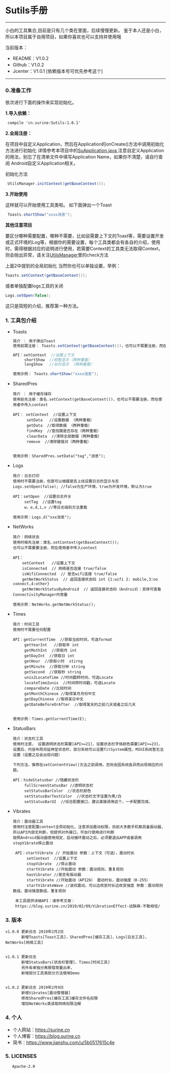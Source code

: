 # Sutils手册

-----------------------------------------------------------------------------------

小白的工具集合,目前是只有几个类在里面，后续慢慢更新。
鉴于本人还是小白，所以本项目属于自用项目，如果你喜欢也可以支持并使用哦

当前版本：
- README：V1.0.2  
- Github：V1.0.2  
- Jcenter：V1.0.1 [依赖版本号可优先参考这个]
-----------------------------------------------------------------------------------

### 0.准备工作

依次进行下面的操作来实现初始化。

**1.导入依赖：**


```xml
 compile 'cn.surine:Sutils:1.0.1'
```

**2.全局注册：**

在项目中自定义Application，然后在Application的onCreate()方法中调用初始化方法进行初始化
详情参考本项目中的[SuApplication.java](https://github.com/Surine/Sutils/blob/master/app/src/main/java/cn/surine/sutilsapp/SuApplication.java),注意自定义Application的用法，别忘了在清单文件中填写Application Name，如果你不清楚，请自行查阅 Android自定义Application相关。


初始化方法
```java
 UtilsManager.initContext(getBaseContext());
```

**3.开始使用**

这样就可以开始使用工具类啦。
如下面弹出一个Toast

```java
 Toasts.shortShow("xxxx消息");
```



**其他注意项目**

要区分哪种需要配置，哪种不需要，比如说需要上下文的Toast等，需要设置开发或正式环境的Log等，根据你的需要设置，每个工具类都会有各自的介绍，使用时，需得根据对应的说明进行使用，若需要Context的工具类无法取得Context，则会抛出异常，请关注[UtilsManager](https://github.com/Surine/Sutils/blob/master/sutils/src/main/java/cn/surine/sutils/UtilsManager.java)里的check方法


上面2中提到的全局初始化
当然你也可以单独设置，举例：

```java
Toasts.setContext(getBaseContext());
```

或者单独配置logs工具的关闭

```java
Logs.setOpen(false);
```

这只是简短的介绍，推荐第一种方法。



### 1. 工具包介绍

- Toasts

  ```java
  简介 ： 用于弹出Toast
  使用前需注册： Toasts.setContext(getBaseContext())，也可以不需要注册，而在使用者中传入context
  
  API：setContext  //设置上下文
       shortShow  //短暂显示（两种重载）
       longShow   //长时显示 （两种重载）
   
  使用示例： Toasts.shortShow("xxxx消息");
  
  ```

  

- SharedPres

  ```
  简介 ： 用于缓存储存
  使用前先注册：类名.setContext(getBaseContext())，也可以不需要注册，而在使用者中传入context
  
  API： setContext  //设置上下文
        setData   //设置数据 （两种重载）
        getData  //取得数据 （两种重载）
        findKey  //查找键是否存在（两种重载）
        clearData  //清除全部数据（两种重载）
        remove  //清除键值对（两种重载）
        
        
  使用示例：SharedPres.setData("tag","消息");
  
  ```


- Logs

  ```
  简介：日志打印
  使用时不需要注册，但是可以根据是否上线设置日志的显示与否
  Logs.setOpen(false); //false为生产环境，true为开发环境，默认为true
  
  API：setOpen  //设置日志开关
       setTag  //设置tag
       w，e,d,i,v //等日志级别方法重载
  
  使用示例：Logs.d("xxx消息");
  ```

- NetWorks

  ```
  简介：网络状态
  使用时候先注册：类名.setContext(getBaseContext());
  也可以不需要要注册，而在使用者中传入context
  
  API：
      setContext   //设置上下文
      isConnected  // 网络是否连接 true/false
      isWifiConnected  // 是否wifi连接 true/false
      getNetWorkStatus  // 返回连接状态码 int {1:wifi 2: mobile,3:no connect,4:other}
      getNetWorkStatusByAndroid  // 返回连接状态码（Android）：具体可查看ConnectivityManager内常量
  
  使用示例：NetWorks.getNetWorkStatus();
  
  ```

- Times
  
  ```
  简介：时间工具
  使用时不需要任何配置
  
  API：getCurrentTime  //获取当前时间，可选format
       getYearInt   //获取年 int
       getMothInt  //获取月 int
       getDayInt  //获取日 int
       getHour  //获取小时  stirng
       getMinute  //获取分钟 string
       getSecond  //获取秒 string
       unix2LocateTime //时间戳转时间，可选Locate
       locateTime2unix  //时间转时间戳，可选Locate
       compareDate //比较时间
       getMonthChinese //取得某月月份中文
       getDayChinese //取得某日中文
       getDateBeforeOrAfter  //取得某天的之前几天或者之后几天
        
       
  使用示例：Times.getCurrentTime(E);     
  ```

- StatusBars

  ```
  简介：状态栏工具
  使用时注意， 设置透明状态栏需要[API>=21]，设置状态栏字体颜色需要[API>=23]，设置后，内容布局将延伸至状态栏，部分系统可以设置fitSystem属性，MIUI系统暂无法设置（设置之后会出现问题）

  下列方法，推荐在setContentView()方法之前调用，否则会因系统各异而出现相应的问题。

  API：hideStatusbar //隐藏状态栏
       fullScreenStatusBar //透明状态栏
       setStatusBarColor  //状态栏颜色
       setStatusBarTextColor  //状态栏文字设置为黑/白
       setStatusBarUI  //综合配置接口，建议直接调用这个，一步配置完成。
  ```
  
- Vibrates
  
  ```
  简介：震动器工具
  使用时注意配置context全局初始化，注意添加震动权限，目前大多数手机都具备振动器，所以API内部无判断，但提供对外接口，可自行使用进行判断
  按照Android振动器使用规定，启动循环震动之后，必须要退出APP或者调用stopVibrate停止震动
  
   API：startVibrate // 开始震动 参数：上下文（可选），震动时长
        setContext  //设置上下文 
        stopVibrate  //停止震动
        startVibrate //开始震动 参数：震动规则，重复规则
        hasVibrator //是否有振动器
        startVibrate //开始震动（API26） 震动时长，震动强度（0-255）
        startVibrateWave //波纹震动，可以边改变时长边改变强度 参数：震动规则数组，震动强度数组，重复规则
        
   本工具提供详细API：请参考文章：
   https://blog.surine.cn/2019/02/09/VibrationEffect-这酥麻-不敢相信/
  ```


  
### 3. 版本

```
v1.0.0 更新日志 2019年2月2日
       新增Toasts[Toast工具]，SharedPres[缓存工具]，Logs[日志工具]，NetWorks[网络工具]
       
       
v1.0.1 更新日志 
       新增StatusBars[状态栏管理]，Times[时间工具]
       另外有单独分离报错常量出来，
       新增部分工具类部分方法使用Demo
       
       
v1.0.2 更新日志 2019年2月9日
       新增Vibrates[震动管理器]
       修改SharedPres[缓存工具]缓存文件名权限
       增加NetWorks类读取网络权限注解
```       
       
### 4. 个人
 - 个人网站：https://surine.cn
 - 个人博客：https://blog.surine.cn
 - 简书：https://www.jianshu.com/u/5b0517615c4e


### 5. LICENSES
       Apache-2.0
